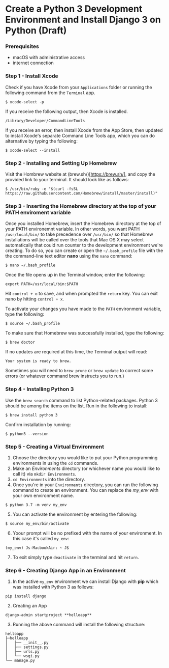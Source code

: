 # Create a Python 3 Development Environment and Install Django 3 on Python (Draft)

### Prerequisites

- macOS with administrative access
- internet connection

### Step 1 - Install Xcode

Check if you have Xcode from your `Applications` folder or running the following command from the `Terminal` app.

```
$ xcode-select -p
```

If you receive the following output, then Xcode is installed.

```
/Library/Developer/CommandLineTools
```

If you receive an error, then install Xcode from the App Store, then updated to install Xcode's separate Command Line Tools app, which you can do alternative by typing the following:

```
$ xcode-select --install
```

### Step 2 - Installing and Setting Up Homebrew

Visit the Hombrew website at (brew.sh/)[https://brew.sh/], and copy the provided link to your terminal. It should look like as follows:

```
$ /usr/bin/ruby -e "$(curl -fsSL https://raw.githubusercontent.com/Homebrew/install/master/install)"
```

### Step 3 - Inserting the Homebrew directory at the top of your PATH enviroment variable

Once you installed Homebrew, insert the Homebrew directory at the top of your PATH environemnt variable. In other words, you want PATH `/usr/local/bin/` to take precedence over `/usr/bin/` so that Homebrew installations will be called over the tools that Mac OS X may select automatically that could run counter to the development environment we're creating. To do so, you can create or open the `~/.bash_profile` file with the the command-line text editor **nano** using the `nano` command:

```
$ nano ~/.bash_profile
```

Once the file opens up in the Terminal window, enter the following:

```
export PATH=/usr/local/bin:$PATH
```

Hit `control + o` to save, and when prompted the `return` key. You can exit nano by hitting `control + x`.

To activate your changes you have made to the `PATH` environment variable, type the following:

```
$ source ~/.bash_profile
```

To make sure that Homebrew was successfully installed, type the following:
```
$ brew doctor
```

If no updates are required at this time, the Terminal output will read:

```
Your system is ready to brew.
```

Sometimes you will need to `brew prune` or `brew update` to correct some errors (or whatever command brew instructs you to run.)


### Step 4 - Installing Python 3

Use the `brew search` command to list Python-related packages. Python 3 should be among the items on the list. Run in the following to install:

```
$ brew install python 3
```

Confirm installation by running:

```
$ python3 --version
```

### Step 5 - Creating a Virtual Environment

1. Choose the directory you would like to put your Python programming environments in using the `cd` commands.
2. Make an *Environments* directory (or whichever name you would like to call it) via `mkdir Environments`.
3. `cd Environments` into the directory.
4. Once you're in your `Environments` directory, you can run the following command to create an environment. You can replace the *my_env* with your own environment name.

```
$ python 3.7 -m venv my_env

```

5. You can activate the environment by entering the following:

```
$ source my_env/bin/activate
```

6. Yoour prompt will be no prefixed with the name of your environment. In this case it's called `my_env`:

```
(my_env) Js-MacbookAir: ~ J$
```

7. To exit simply type `deactivate` in the terminal and hit `return`.

### Step 6 - Creating Django App in an Environment

1. In the active `my_env` environment we can install Django with **pip** which was installed with Python 3 as follows:

```
pip install django
```

2. Creating an App

```
django-admin startproject **helloapp**
```

3. Running the above command will install the following structure:

```
helloapp
├─helloapp
│   ├── __init__.py
│   ├── settings.py
│   ├── urls.py
│   └── wsgi.py
└── manage.py
```